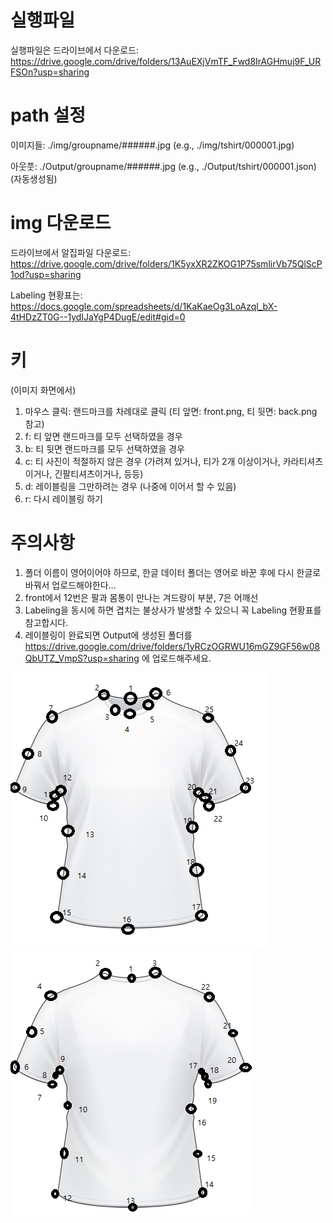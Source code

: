 # 실행파일
실행파일은 드라이브에서 다운로드: https://drive.google.com/drive/folders/13AuEXjVmTF_Fwd8IrAGHmuj9F_URFSOn?usp=sharing

# path 설정
이미지들: ./img/groupname/######.jpg (e.g., ./img/tshirt/000001.jpg)


아웃풋: ./Output/groupname/######.jpg (e.g., ./Output/tshirt/000001.json) (자동생성됨)

# img 다운로드
드라이브에서 알집파일 다운로드: https://drive.google.com/drive/folders/1K5yxXR2ZKOG1P75smlirVb75QlScP1od?usp=sharing

Labeling 현황표는: https://docs.google.com/spreadsheets/d/1KaKaeOg3LoAzql_bX-4tHDzZT0G--1ydIJaYgP4DugE/edit#gid=0

# 키
(이미지 화면에서)
1. 마우스 클릭: 랜드마크를 차례대로 클릭 (티 앞면: front.png, 티 뒷면: back.png 참고)
2. f: 티 앞면 랜드마크를 모두 선택하였을 경우
3. b: 티 뒷면 랜드마크를 모두 선택하였을 경우
4. c: 티 사진이 적절하지 않은 경우 (가려져 있거나, 티가 2개 이상이거나, 카라티셔츠이거나, 긴팔티셔츠이거나, 등등)
5. d: 레이블링을 그만하려는 경우 (나중에 이어서 할 수 있음)
6. r: 다시 레이블링 하기

# 주의사항
1. 폴더 이름이 영어이어야 하므로, 한글 데이터 폴더는 영어로 바꾼 후에 다시 한글로 바꿔서 업로드해야한다...
2. front에서 12번은 팔과 몸통이 만나는 겨드랑이 부분, 7은 어깨선
3. Labeling을 동시에 하면 겹치는 불상사가 발생할 수 있으니 꼭 Labeling 현황표를 참고합시다.
4. 레이블링이 완료되면 Output에 생성된 폴더를 https://drive.google.com/drive/folders/1yRCzOGRWU16mGZ9GF56w08QbUTZ_VmpS?usp=sharing 에 업로드해주세요.

![front.png](./git_images/front.png "front.png")
![back.png](./git_images/back.png "back.png")